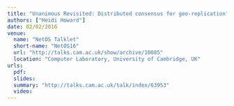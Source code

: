 ```yaml
---
title: "Unanimous Revisited: Distributed consensus for geo-replication"
authors: ["Heidi Howard"]
date: 02/02/2016
venue:
  name: "NetOS Talklet"
  short-name: "NetOS16"
  url: "http://talks.cam.ac.uk/show/archive/10085"
  location: "Computer Laboratory, University of Cambridge, UK"
urls:
  pdf:
  slides:
  summary: "http://talks.cam.ac.uk/talk/index/63953"
  video:
---
```

